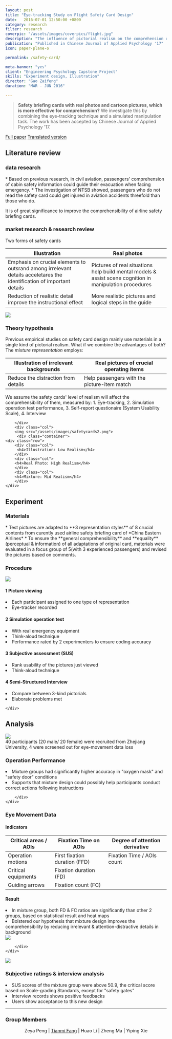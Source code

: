 ```yaml
---
layout: post
title: "Eye-tracking Study on Flight Safety Card Design"
date:   2016-07-01 12:50:00 +0800
category: research
filter: research
coverpic: "/assets/images/coverpics/flight.jpg"
description: "The influence of pictorial realism on the comprehension of safety briefing card"
publication: "Published in Chinese Journal of Applied Psychology '17"
icon: paper-plane-o

permalink: /safety-card/

meta-banner: "yes"
client: "Engineering Psychology Capstone Project"
skills: "Experiment design, Illustration"
director: "Gao Zaifeng"
duration: "MAR - JUN 2016"

---
```


>**Safety briefing cards with real photos and cartoon pictures, which is more effective for comprehension?**
>We investigate this by combining the eye-tracking technique and a simulated manipulation task. The work has been accepted by Chinese Journal of Applied Psychology '17.

 <a href="/assets/files/safety_card.pdf" class="button button-pill button-tiny button-highlight">Full paper</a> <a href="/assets/files/safety_card_translation.pdf" class="button button-pill button-tiny">Translated version</a>

<h2>Literature review</h2>

<h3>data research</h3>
* Based on previous research, in civil aviation, passengers' comprehension of cabin safety information could guide their evacuation when facing emergency. 
* The investigation of NTSB showed, passengers who do not read the safety card could get injured in aviation accidents threefold than those who do.

It is of great significance to improve the comprehensibility of airline safety briefing cards.

<h3>market research & research review</h3>
Two forms of safety cards

<div class="container">
    <div class="row">
        <div class="col">
		 <table class="table table-sm">
  <thead>
    <tr>
      <th scope="col">Illustration</th>
      <th scope="col">Real photos</th>
    </tr>
  </thead>
  <tbody>
    <tr>
      <td>Emphasis on crucial elements to outsrand among irrelevant details acceletares the identification of important details</td>
      <td>Pictures of real situations help build mental models & assist scene cognition in manipulation procedures</td>
    </tr>
    <tr>
      <td>Reduction of realistic detail improve the instructional effect</td>
      <td>More realistic pictures and logical steps in the guide</td>
    </tr>
  </tbody>
</table>
        </div>
		<div class="col">
		<img src="/assets/images/safetycards.png"/>
        </div> 
    </div>
</div>

<h3>Theory hypothesis</h3>

<div class="container">
    <div class="row">
        <div class="col">
		Previous empirical studies on safety card design mainly use materials in a single kind of pictorial realism. What if we combine the advantages of both? The <i>mixture representation</i> employs:

<table class="table table-sm">
  <thead>
    <tr>
      <th scope="col">Illustration of irrelevant backgrounds</th>
      <th scope="col">Real pictures of crucial operating items</th>
    </tr>
  </thead>
  <tbody>
    <tr>
      <td>Reduce the distraction from details</td>
      <td>Help passengers with the picture-item match</td>
    </tr>
  </tbody>
</table>

 We assume the safety cards' level of realism will affect the comprehensibility of them, measured by: 1. Eye-tracking, 2. Simulation operation test performance, 3. Self-report questionaire (System Usability Scale), 4. Interview
		 
        </div>
		<div class="col">
		<img src="/assets/images/safetycards2.png">
		 <div class="container">
    <div class="row">
        <div class="col">
         <h4>Illustration: Low Realism</h4>
        </div>
        <div class="col">
		<h4>Real Photo: High Realism</h4>
        </div>
		<div class="col">
		<h4>Mixture: Mid Realism</h4>
        </div>
    </div>
</div>
        </div> 
    </div>
</div>

<h2>Experiment</h2>
<h3>Materials</h3>
* Test pictures are adapted to **3 representation styles** of 8 crucial contents from curently used airline safety briefing card of *China Eastern Airlines*
* To ensure the **general comprehensibility** and **equality** (perceptual & information) of all adaptations of original card, materials were evaluated in a focus group of 5(with 3 experienced passengers) and revised the pictures based on comments.
<h3>Procedure</h3>

 ![](/assets/images/safetycards3.png)

  <div class="container">
    <div class="row">
        <div class="col">
         <h4>1 Picture viewing</h4>
		 <li>Each participant assigned to one type of representation</li>
		 <li>Eye-tracker recorded</li>
        </div>
		<div class="col">
         <h4>2 Simulation operation test</h4>
		 <li>With real emergency equipment</li>
		 <li>Think-aloud technique</li>
		 <li>Performance rated by 2 experimenters to ensure coding accuracy</li>
        </div>
		<div class="col">
         <h4>3 Subjective assessment (SUS)</h4>
		 <li>Rank usability of the pictures just viewed</li>
		 <li>Think-aloud technique</li>
        </div>
		<div class="col">
         <h4>4 Semi-Structured Interview</h4>
		 <li>Compare between 3-kind pictorials</li>
		 <li>Elaborate problems met</li>
        </div>
        
    </div>
</div>


<h2>Analysis</h2>

<div class="container">
    <div class="row">
        <div class="col">
		 <img src="/assets/images/air jacket.png">
        </div>
		<div class="col">
		40 participants (20 male/ 20 female) were recruited from Zhejiang University, 4 were screened out for eye-movement data loss
		<h3>Operation Performance</h3>
<li>Mixture groups had significantly higher accuracy in "oxygen mask" and "safety door" conditions</li>
<li>Supports that mixture design could possibly help participants conduct correct actions following instructions</li>
		
        </div> 
    </div>
</div>


<div class="container">
    <div class="row">
        <div class="col">
		<h3>Eye Movement Data</h3>
		<h4>Indicators</h4>
		<table class="table table-sm">
  <thead>
    <tr>
      <th scope="col">Critical areas / AOIs</th>
      <th scope="col">Fixation Time on AOIs</th>
	  <th scope="col">Degree of attention derivative</th>
    </tr>
  </thead>
  <tbody>
    <tr>
      <td>Operation motions</td>
      <td>First fixation duration (FFD)</td>
	  <td>Fixation Time / AOIs count</td>
    </tr>
	<tr>
      <td>Critical equipments</td>
      <td>Fixation duration (FD)</td>
	  <td></td>
    </tr>
	<tr>
      <td>Guiding arrows</td>
      <td>Fixation count (FC)</td>
	  <td></td>
    </tr>
  </tbody>
</table>
        </div>
		<div class="col">
		<h4>Result</h4>
		<li>In mixture group, both FD & FC ratios are significantly than other 2 groups, based on statistical result and heat maps</li>
<li>Bolstered our hypothesis that mixture design improves the comprehensibility by reducing irrelevant & attention-distractive details in background</li>
		<img src="/assets/images/safetycards4.png"/>

        </div> 
    </div>
</div>

<div class="container">
    <div class="row">
        <div class="col">
		 <img src="/assets/images/safetycards5.png">
        </div>
		<div class="col">
		<h3>Subjective ratings & interview analysis</h3>
		<li>SUS scores of the mixture group were above 50.9, the critical score based on Scale-grading Standards, except for "safety gates"</li>
<li>Interview records shows positive feedbacks</li>
<li>Users show acceptance to this new design</li>
        </div> 
    </div>
</div>




* * *

<h3>Group Members</h3>
<center>
 Zeya Peng | <a href="tianmi-fang.com">Tianmi Fang</a> | Huao Li | Zheng Ma | Yiping Xie 
 </center>